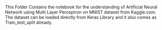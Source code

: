 This Folder Contains the notebook for the understanding of Artificial Neural Network using Multi Layer Perceptron on MNIST dataset from Kaggle.com.
<br>
The dataset can be loaded directly from Keras Library and it also comes as Train_test_split already.
